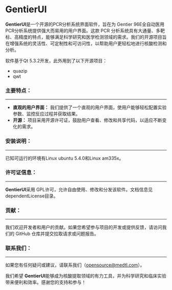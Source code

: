 # **GentierUI**

**GentierUI**是一个开源的PCR分析系统界面软件，旨在为 Gentier 96E全自动医用PCR分析系统提供强大而易用的用户界面。这款 PCR 分析系统具有大通量、多靶标、高精度的特点，能够满足科学研究和医学检测领域的需求。我们的开源项目旨在增强系统的灵活性、可定制性和可访问性，以帮助用户更轻松地进行核酸检测和分析。

软件基于Qt 5.3.2开发，此外用到了以下开源项目：

- quazip
- qwt



### **主要特点：**

---

* **直观的用户界面：** 我们提供了一个直观的用户界面，使用户能够轻松配置实验参数、监控反应过程并获取结果。
* **开源：** 项目采用开源许可证，鼓励用户查看、修改和共享代码，以适应不断变化的需求。



### 安装说明：

---

已知可运行的环境有Linux ubuntu 5.4.0和Linux am335x。



### 许可证信息：

---

**GentierUI**采用 GPL许可，允许自由使用、修改和分发该软件。文档信息见dependentLicense目录。



### **贡献：**

---

我们欢迎开发者和用户的贡献。如果您希望参与项目的开发或提供反馈，请访问我们的 GitHub 仓库并提交拉取请求或问题报告。



### **联系我们：**

---

如果您有任何疑问或建议，请联系我们（opensource@medtl.com）。

我们希望 **GentierUI**能够成为核酸提取领域的有力工具，并为科学研究和临床实验带来便利和效率。感谢您的支持和参与！



